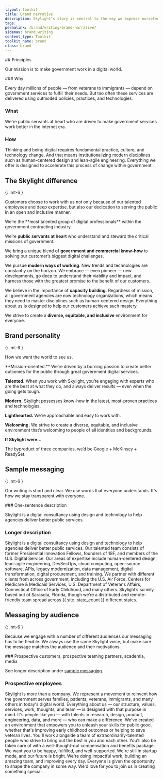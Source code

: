 ```yaml
---
layout: toolkit
title: Brand narrative
description: Skylight’s story is central to the way we express ourselves. That means instilling a sense of our mission, values, and expertise into everything we write.
tags:
permalink: /brand/writing/brand-narrative/
sidenav: brand_writing
content_type: Toolkit
toolkit_name: brand
class: brand
---
```


<div class="row">
<div class="col-md-9" markdown="1">
## Principles

Our mission is to make government work in a digital world.

<div class="example" markdown="1">
### Why

Every day millions of people — from veterans to immigrants — depend on government services to fulfill their needs. But too often these services are delivered using outmoded policies, practices, and technologies.

### What

We're public servants at heart who are driven to make government services work better in the internet era.

### How

Thinking and being digital requires fundamental practice, culture, and technology change. And that means institutionalizing modern disciplines such as human-centered design and lean-agile engineering. Everything we offer is designed to accelerate this process of change within government.
</div>

## The Skylight difference
{: .mt-6 }

Customers choose to work with us not only because of our talented employees and deep expertise, but also our dedication to serving the public in an open and inclusive manner.

<div class="example" markdown="1">
We’re the **most talented group of digital professionals** within the government contracting industry.

We’re **public servants at heart** who understand and steward the critical missions of government.

We bring a unique blend of **government and commercial know-how** to solving our customer’s biggest digital challenges.

We pursue **modern ways of working**. New trends and technologies are constantly on the horizon. We embrace — even pioneer — new developments, go deep to understand their viability and impact, and harness those with the greatest promise to the benefit of our customers.

We believe in the importance of **capacity building**. Regardless of mission, all government agencies are now technology organizations, which means they need to master disciplines such as human-centered design. Everything about us is designed to help our customers achieve such mastery.

We strive to create a **diverse, equitable, and inclusive** environment for everyone.
</div>

## Brand personality
{: .mt-6 }

How we want the world to see us.

<div class="example" markdown="1">
**Mission-oriented.** We’re driven by a burning passion to create better outcomes for the public through great government digital services.

**Talented.** When you work with Skylight, you’re engaging with experts who are the best at what they do, and always deliver results — even when the going gets tough.

**Modern.** Skylight possesses know-how in the latest, most-proven practices and technologies.

**Lighthearted.** We’re approachable and easy to work with.

**Welcoming.** We strive to create a diverse, equitable, and inclusive environment that’s welcoming to people of all identities and backgrounds.

**If Skylight were...**

The byproduct of three companies, we’d be Google + McKinsey + ReadySet.
</div>

## Sample messaging
{: .mt-6 }

Our writing is short and clear. We use words that everyone understands. It's how we stay transparent with everyone.

<div class="example" markdown="1">
### One-sentence description

Skylight is a digital consultancy using design and technology to help agencies deliver better public services.

### Longer description

Skylight is a digital consultancy using design and technology to help agencies deliver better public services. Our talented team consists of former Presidential Innovation Fellows, founders of 18F, and members of the U.S. Digital Service. Our areas of expertise include human-centered design, lean-agile engineering, DevSecOps, cloud computing, open-source software, APIs, legacy modernization, data management, digital transformation, digital procurement, and training. We partner with different clients from across government, including the U.S. Air Force, Centers for Medicare & Medicaid Services, U.S. Department of Veterans Affairs, Connecticut Office of Early Childhood, and many others. Skylight’s sunnily based out of Sarasota, Florida, though we’re a distributed and remote-friendly team spread across {{ site. state_count }} different states.
</div>

## Messaging by audience
{: .mt-6 }

Because we engage with a number of different audiences our messaging has to be flexible. We always use the same Skylight voice, but make sure the message matches the audience and their motivations.

<div class="example" markdown="1">
### Prospective customers, prospective teaming partners, academia, media

See longer description under [sample messaging](#sample-messaging).

### Prospective employees

Skylight is more than a company. We represent a movement to reinvent how the government serves families, patients, veterans, immigrants, and many others in today's digital world. Everything about us — our structure, values, services, work, thoughts, and team — is designed with that purpose in mind. It's people like you — with talents in research, design, product, engineering, data, and more — who can make a difference. We've created an environment that empowers you to unleash your skills for public good, whether that's improving early childhood outcomes or helping to save veteran lives. You'll work alongside a team of extraordinarily-talented people who strive to bring out the best in you and each other. You'll also be taken care of with a well-thought-out compensation and benefits package. We want you to be happy, fulfilled, and well-supported. We're still in startup mode, and our future is bright. We're doing impactful work, building an amazing team, and improving every day. Everyone is given the opportunity to shape the company in some way. We'd love for you to join us in creating something special.
</div>
</div>
</div>
